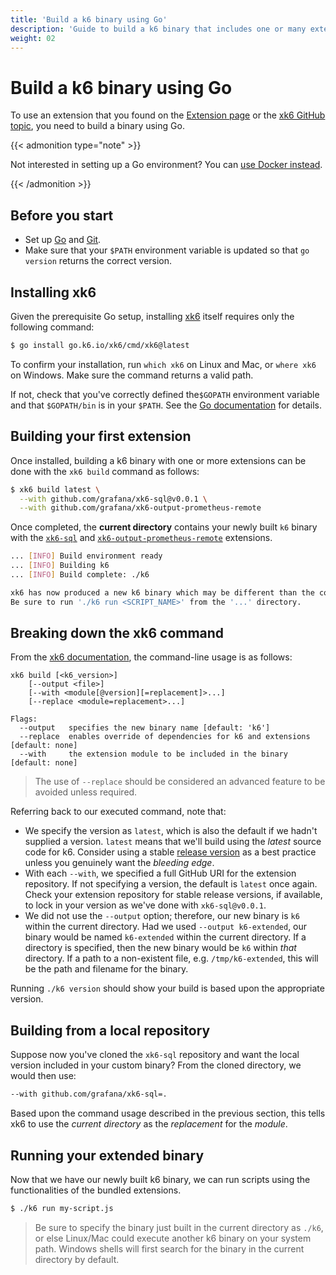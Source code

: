```yaml
---
title: 'Build a k6 binary using Go'
description: 'Guide to build a k6 binary that includes one or many extensions using xk6.'
weight: 02
---
```


# Build a k6 binary using Go

To use an extension that you found on the [Extension page](https://grafana.com/docs/k6/<K6_VERSION>/extensions/explore) or the [xk6 GitHub topic](https://github.com/topics/xk6),
you need to build a binary using Go.

{{< admonition type="note" >}}

Not interested in setting up a Go environment? You can [use Docker instead](https://grafana.com/docs/k6/latest/extensions/build-k6-binary-using-docker/).

{{< /admonition >}}

## Before you start

- Set up [Go](https://golang.org/doc/install) and [Git](https://git-scm.com/).
- Make sure that your `$PATH` environment variable is updated so that `go version` returns the correct version.

## Installing xk6

Given the prerequisite Go setup, installing [xk6](https://github.com/grafana/xk6) itself requires only the following command:

```bash
$ go install go.k6.io/xk6/cmd/xk6@latest
```

To confirm your installation, run `which xk6` on Linux and Mac, or `where xk6` on Windows.
Make sure the command returns a valid path.

If not, check that you've correctly defined the`$GOPATH` environment variable and that `$GOPATH/bin`
is in your `$PATH`. See the [Go documentation](https://golang.org/cmd/go/#hdr-GOPATH_environment_variable)
for details.

## Building your first extension

Once installed, building a k6 binary with one or more extensions can be done with the `xk6 build`
command as follows:

```bash
$ xk6 build latest \
  --with github.com/grafana/xk6-sql@v0.0.1 \
  --with github.com/grafana/xk6-output-prometheus-remote
```

Once completed, the **current directory** contains your newly built `k6` binary with
the [`xk6-sql`](https://github.com/grafana/xk6-sql) and [`xk6-output-prometheus-remote`](https://github.com/grafana/xk6-output-prometheus-remote)
extensions.

```bash
... [INFO] Build environment ready
... [INFO] Building k6
... [INFO] Build complete: ./k6

xk6 has now produced a new k6 binary which may be different than the command on your system path!
Be sure to run './k6 run <SCRIPT_NAME>' from the '...' directory.
```

## Breaking down the xk6 command

From the [xk6 documentation](https://github.com/grafana/xk6/#command-usage), the command-line usage is as follows:

```plain
xk6 build [<k6_version>]
    [--output <file>]
    [--with <module[@version][=replacement]>...]
    [--replace <module=replacement>...]

Flags:
  --output   specifies the new binary name [default: 'k6']
  --replace  enables override of dependencies for k6 and extensions [default: none]
  --with     the extension module to be included in the binary [default: none]
```

> The use of `--replace` should be considered an advanced feature to be avoided unless required.

Referring back to our executed command, note that:

- We specify the version as `latest`, which is also the default if we hadn't supplied
  a version. `latest` means that we'll build using the _latest_ source code for k6. Consider using
  a stable [release version](https://github.com/grafana/k6/releases) as a best practice unless
  you genuinely want the _bleeding edge_.
- With each `--with`, we specified a full GitHub URI for the extension repository. If not specifying
  a version, the default is `latest` once again. Check your extension repository for stable
  release versions, if available, to lock in your version as we've done with `xk6-sql@v0.0.1`.
- We did not use the `--output` option; therefore, our new binary is `k6` within the current directory.
  Had we used `--output k6-extended`, our binary would be named `k6-extended` within the current
  directory. If a directory is specified, then the new binary would be `k6` within
  _that_ directory. If a path to a non-existent file, e.g. `/tmp/k6-extended`, this will be the
  path and filename for the binary.

Running `./k6 version` should show your build is based upon the appropriate version.

## Building from a local repository

Suppose now you've cloned the `xk6-sql` repository and want the local version included in your
custom binary? From the cloned directory, we would then use:

```bash
--with github.com/grafana/xk6-sql=.
```

Based upon the command usage described in the previous section, this tells xk6 to use
the _current directory_ as the _replacement_ for the _module_.

## Running your extended binary

Now that we have our newly built k6 binary, we can run scripts using the functionalities
of the bundled extensions.

```bash
$ ./k6 run my-script.js
```

> Be sure to specify the binary just built in the current directory as `./k6`, or else
> Linux/Mac could execute another k6 binary on your system path. Windows shells will
> first search for the binary in the current directory by default.

<!-- TODO: Is this really necessary here? Preserving for the time being.
> Also note that because of the way xk6 works, vendored dependencies (the `vendor`
directory created by `go mod vendor`) will **not** be taken into account when
building a binary, and you don't need to commit them to the extension repository.
-->
